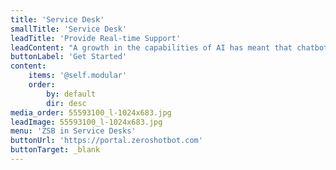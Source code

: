 ```yaml
---
title: 'Service Desk'
smallTitle: 'Service Desk'
leadTitle: 'Provide Real-time Support'
leadContent: "A growth in the capabilities of AI has meant that chatbots are now able to effectively utilise artificial intelligence to hold real-time conversations with your\ncustomers, helping you boost your brand credibility and engagement. During the times that staff aren’t available to answer customer questions, chatbots can be\ndeployed to work around the clock and tend to your customers, providing real-time support and reducing customer waiting times."
buttonLabel: 'Get Started'
content:
    items: '@self.modular'
    order:
        by: default
        dir: desc
media_order: 55593100_l-1024x683.jpg
leadImage: 55593100_l-1024x683.jpg
menu: 'ZSB in Service Desks'
buttonUrl: 'https://portal.zeroshotbot.com'
buttonTarget: _blank
---
```


